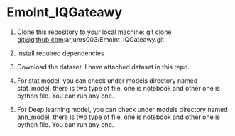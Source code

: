 # Emolnt_IQGateawy
1. Clone this repository to your local machine:
git clone git@github.com:arjunrs003/Emolnt_IQGateawy.git

2. Install required dependencies

3. Download the dataset, I have attached dataset in this repo. 

4. For stat model, you can check under models directory named stat_model, there is two type of file, one is notebook and other one is python file. You can run any one. 

5. For Deep learning model, you can check under models directory named ann_model, there is two type of file, one is notebook and other one is python file. You can run any one.
